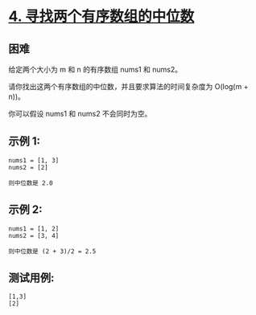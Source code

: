 # [4. 寻找两个有序数组的中位数](https://leetcode-cn.com/problems/median-of-two-sorted-arrays/)

## 困难

给定两个大小为 m 和 n 的有序数组 nums1 和 nums2。

请你找出这两个有序数组的中位数，并且要求算法的时间复杂度为 O(log(m + n))。

你可以假设 nums1 和 nums2 不会同时为空。

## 示例 1:

```
nums1 = [1, 3]
nums2 = [2]

则中位数是 2.0
```

## 示例 2:

```
nums1 = [1, 2]
nums2 = [3, 4]

则中位数是 (2 + 3)/2 = 2.5
```

## 测试用例:

```
[1,3]
[2]
```

